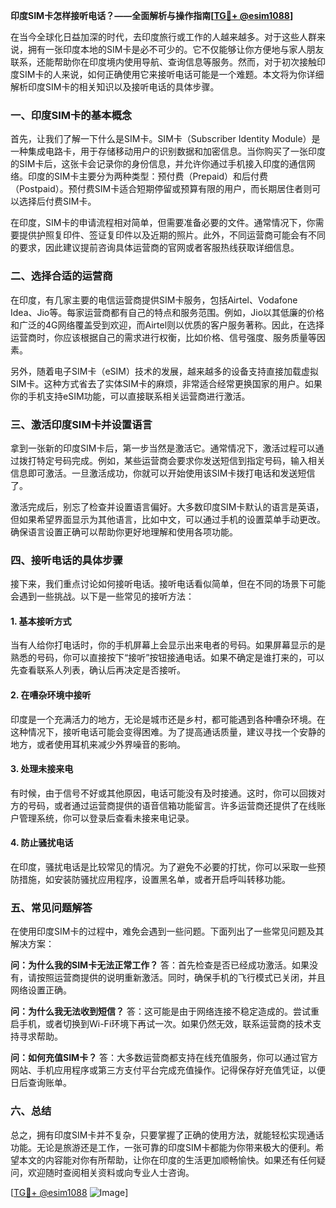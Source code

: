 **印度SIM卡怎样接听电话？——全面解析与操作指南[[TG💪+ @esim1088](https://t.me/s/esim1088)]**

在当今全球化日益加深的时代，去印度旅行或工作的人越来越多。对于这些人群来说，拥有一张印度本地的SIM卡是必不可少的。它不仅能够让你方便地与家人朋友联系，还能帮助你在印度境内使用导航、查询信息等服务。然而，对于初次接触印度SIM卡的人来说，如何正确使用它来接听电话可能是一个难题。本文将为你详细解析印度SIM卡的相关知识以及接听电话的具体步骤。

### 一、印度SIM卡的基本概念

首先，让我们了解一下什么是SIM卡。SIM卡（Subscriber Identity Module）是一种集成电路卡，用于存储移动用户的识别数据和加密信息。当你购买了一张印度的SIM卡后，这张卡会记录你的身份信息，并允许你通过手机接入印度的通信网络。印度的SIM卡主要分为两种类型：预付费（Prepaid）和后付费（Postpaid）。预付费SIM卡适合短期停留或预算有限的用户，而长期居住者则可以选择后付费SIM卡。

在印度，SIM卡的申请流程相对简单，但需要准备必要的文件。通常情况下，你需要提供护照复印件、签证复印件以及近期的照片。此外，不同运营商可能会有不同的要求，因此建议提前咨询具体运营商的官网或者客服热线获取详细信息。

### 二、选择合适的运营商

在印度，有几家主要的电信运营商提供SIM卡服务，包括Airtel、Vodafone Idea、Jio等。每家运营商都有自己的特点和服务范围。例如，Jio以其低廉的价格和广泛的4G网络覆盖受到欢迎，而Airtel则以优质的客户服务著称。因此，在选择运营商时，你应该根据自己的需求进行权衡，比如价格、信号强度、服务质量等因素。

另外，随着电子SIM卡（eSIM）技术的发展，越来越多的设备支持直接加载虚拟SIM卡。这种方式省去了实体SIM卡的麻烦，非常适合经常更换国家的用户。如果你的手机支持eSIM功能，可以直接联系相关运营商进行激活。

### 三、激活印度SIM卡并设置语言

拿到一张新的印度SIM卡后，第一步当然是激活它。通常情况下，激活过程可以通过拨打特定号码完成。例如，某些运营商会要求你发送短信到指定号码，输入相关信息即可激活。一旦激活成功，你就可以开始使用该SIM卡拨打电话和发送短信了。

激活完成后，别忘了检查并设置语言偏好。大多数印度SIM卡默认的语言是英语，但如果希望界面显示为其他语言，比如中文，可以通过手机的设置菜单手动更改。确保语言设置正确可以帮助你更好地理解和使用各项功能。

### 四、接听电话的具体步骤

接下来，我们重点讨论如何接听电话。接听电话看似简单，但在不同的场景下可能会遇到一些挑战。以下是一些常见的接听方法：

#### 1. 基本接听方式

当有人给你打电话时，你的手机屏幕上会显示出来电者的号码。如果屏幕显示的是熟悉的号码，你可以直接按下“接听”按钮接通电话。如果不确定是谁打来的，可以先查看联系人列表，确认后再决定是否接听。

#### 2. 在嘈杂环境中接听

印度是一个充满活力的地方，无论是城市还是乡村，都可能遇到各种嘈杂环境。在这种情况下，接听电话可能会变得困难。为了提高通话质量，建议寻找一个安静的地方，或者使用耳机来减少外界噪音的影响。

#### 3. 处理未接来电

有时候，由于信号不好或其他原因，电话可能没有及时接通。这时，你可以回拨对方的号码，或者通过运营商提供的语音信箱功能留言。许多运营商还提供了在线账户管理系统，你可以登录后查看未接来电记录。

#### 4. 防止骚扰电话

在印度，骚扰电话是比较常见的情况。为了避免不必要的打扰，你可以采取一些预防措施，如安装防骚扰应用程序，设置黑名单，或者开启呼叫转移功能。

### 五、常见问题解答

在使用印度SIM卡的过程中，难免会遇到一些问题。下面列出了一些常见问题及其解决方案：

**问：为什么我的SIM卡无法正常工作？**
答：首先检查是否已经成功激活。如果没有，请按照运营商提供的说明重新激活。同时，确保手机的飞行模式已关闭，并且网络设置正确。

**问：为什么我无法收到短信？**
答：这可能是由于网络连接不稳定造成的。尝试重启手机，或者切换到Wi-Fi环境下再试一次。如果仍然无效，联系运营商的技术支持寻求帮助。

**问：如何充值SIM卡？**
答：大多数运营商都支持在线充值服务，你可以通过官方网站、手机应用程序或第三方支付平台完成充值操作。记得保存好充值凭证，以便日后查询账单。

### 六、总结

总之，拥有印度SIM卡并不复杂，只要掌握了正确的使用方法，就能轻松实现通话功能。无论是旅游还是工作，一张可靠的印度SIM卡都能为你带来极大的便利。希望本文的内容能对你有所帮助，让你在印度的生活更加顺畅愉快。如果还有任何疑问，欢迎随时查阅相关资料或向专业人士咨询。

[[TG💪+ @esim1088](https://t.me/s/esim1088) ![Image](https://i.postimg.cc/4NQfJmqS/Snipaste-2025-05-13-00-14-12.png)]